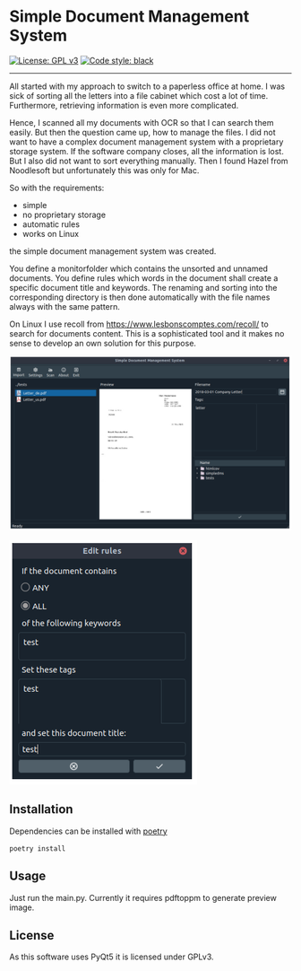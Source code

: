 # Simple Document Management System

[![License: GPL v3](https://img.shields.io/badge/License-GPLv3-blue.svg)](https://www.gnu.org/licenses/gpl-3.0)
<a href="https://github.com/ambv/black"><img alt="Code style: black" src="https://img.shields.io/badge/code%20style-black-000000.svg"></a>

----------
 

All started with my approach to switch to a paperless office at home. I was sick of sorting all the letters into a file cabinet which cost a lot of time. Furthermore, retrieving information is even more complicated.

Hence, I scanned all my documents with OCR so that I can search them easily. But then the question came up, how to manage the files. I did not want to have a complex document management system with a proprietary storage system. If the software company closes, all the information is lost. But I also did not want to sort everything manually. Then I found Hazel from Noodlesoft but unfortunately this was only for Mac. 

So with the requirements:
* simple
* no proprietary storage
* automatic rules
* works on Linux

the simple document management system was created. 

You define a monitorfolder which contains the unsorted and unnamed documents. You define rules which words in the document shall create a specific document title and keywords. The renaming and sorting into the corresponding directory is then done automatically with the file names always with the same pattern.

On Linux I use recoll from https://www.lesbonscomptes.com/recoll/ to search for documents content. This is a sophisticated tool and it makes no sense to develop an own solution for this purpose.

![screenshot](screenshot.png)

![screenshot](screenshot_rules.png)

## Installation
Dependencies can be installed with [poetry](https://github.com/sdispater/poetry)
```
poetry install
```

## Usage
Just run the main.py. Currently it requires pdftoppm to generate preview image.

## License
As this software uses PyQt5 it is licensed under GPLv3. 